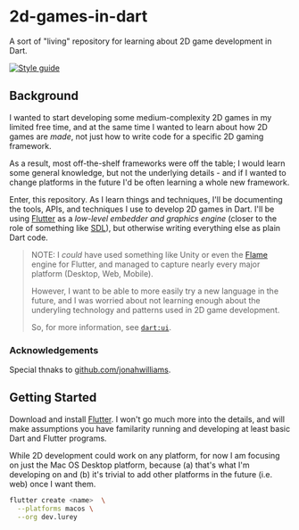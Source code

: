 # 2d-games-in-dart

A sort of "living" repository for learning about 2D game development in Dart.

[![Style guide][sty_img]][sty_url]

[sty_url]: https://pub.dev/packages/neodart
[sty_img]: https://img.shields.io/badge/style-neodart-9cf.svg

## Background

I wanted to start developing some medium-complexity 2D games in my limited free
time, and at the same time I wanted to learn about how 2D games are _made_, not
just how to write code for a specific 2D gaming framework.

As a result, most off-the-shelf frameworks were off the table; I would learn
some general knowledge, but not the underlying details - and if I wanted to
change platforms in the future I'd be often learning a whole new framework.

Enter, this repository. As I learn things and techniques, I'll be documenting
the tools, APIs, and techniques I use to develop 2D games in Dart. I'll be
using [Flutter][] as a _low-level embedder and graphics engine_ (closer to the
role of something like [SDL][]), but otherwise writing everything else as plain
Dart code.

> NOTE: I _could_ have used something like Unity or even the [Flame][] engine
> for Flutter, and managed to capture nearly every major platform (Desktop, Web,
> Mobile).
>
> However, I want to be able to more easily try a new language in the future,
> and I was worried about not learning enough about the underyling technology
> and patterns used in 2D game development.
>
> So, for more information, see [`dart:ui`][dart_ui].

[flutter]: https://flutter.dev
[sdl]: https://www.libsdl.org/
[flame]: https://pub.dev/packages/flame
[dart_ui]: https://api.flutter.dev/flutter/dart-ui/dart-ui-library.html

### Acknowledgements

Special thnaks to [github.com/jonahwilliams](https://github.com/jonahwilliams).

## Getting Started

Download and install [Flutter][]. I won't go much more into the details, and
will make assumptions you have familarity running and developing at least basic
Dart and Flutter programs.

[flutter]: https://docs.flutter.dev/get-started/install

While 2D development could work on any platform, for now I am focusing on just
the Mac OS Desktop platform, because (a) that's what I'm developing on and (b)
it's trivial to add other platforms in the future (i.e. web) once I want them.

```sh
flutter create <name>  \
  --platforms macos \
  --org dev.lurey
```
